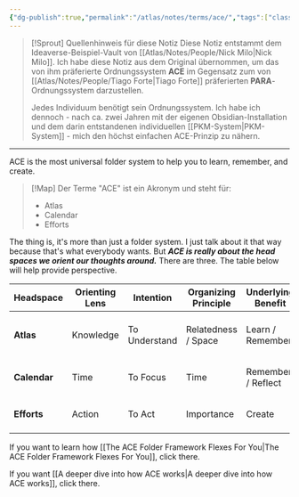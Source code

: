 ```yaml
---
{"dg-publish":true,"permalink":"/atlas/notes/terms/ace/","tags":["class/termNote"],"noteIcon":""}
---
```


> [!Sprout] Quellenhinweis für diese Notiz
> Diese Notiz entstammt dem Ideaverse-Beispiel-Vault von [[Atlas/Notes/People/Nick Milo\|Nick Milo]]. Ich habe diese Notiz aus dem Original übernommen, um das von ihm präferierte Ordnungssystem  **ACE**  im Gegensatz zum von [[Atlas/Notes/People/Tiago Forte\|Tiago Forte]] präferierten **PARA**-Ordnungssystem darzustellen.
> 
> Jedes Individuum benötigt sein Ordnungssystem. Ich habe ich dennoch - nach ca. zwei Jahren mit der eigenen Obsidian-Installation und dem darin entstandenen individuellen [[PKM-System\|PKM-System]] - mich den höchst einfachen ACE-Prinzip zu nähern.
> 

---
ACE is the most universal folder system to help you to learn, remember, and create. 

> [!Map] Der Terme "ACE" ist ein Akronym und steht für: 
> - Atlas
> - Calendar
> - Efforts
>   

The thing is, it's more than just a folder system. I just talk about it that way because that's what everybody wants. But ***ACE is really about the head spaces we orient our thoughts around.*** There are three. The table below will help provide perspective.

| Headspace    | Orienting Lens | Intention     | Organizing Principle | Underlying Benefit | Guiding Question              |
| ------------ | -------------- | ------------- | -------------------- | ------------------ | ----------------------------- |
| **Atlas**    | Knowledge      | To Understand | Relatedness / Space  | Learn / Remember   | _Where would you like to go?_ |
| **Calendar** | Time           | To Focus      | Time                 | Remember / Reflect | _What's on your mind?_        |
| **Efforts**  | Action         | To Act        | Importance           | Create             | _What can you work on?_       |

If you want to learn how [[The ACE Folder Framework Flexes For You\|The ACE Folder Framework Flexes For You]], click there.

If you want [[A deeper dive into how ACE works\|A deeper dive into how ACE works]], click there.
